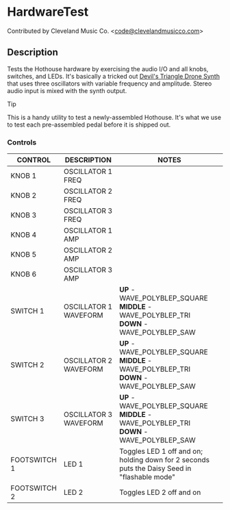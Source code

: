 # HardwareTest

Contributed by Cleveland Music Co. \<<code@clevelandmusicco.com>\>

## Description

Tests the Hothouse hardware by exercising the audio I/O and all knobs, switches, and LEDs. It's basically a tricked out [Devil's Triangle Drone Synth](https://paulinthelab.blogspot.com/2012/10/devils-triangle-drone-synth-stripboard.html) that uses three oscillators with variable frequency and amplitude. Stereo audio input is mixed with the synth output.

> [!TIP]
> This is a handy utility to test a newly-assembled Hothouse. It's what we use to test each pre-assembled pedal before it is shipped out.

### Controls

| CONTROL | DESCRIPTION | NOTES |
|-|-|-|
| KNOB 1 | OSCILLATOR 1 FREQ |  |
| KNOB 2 | OSCILLATOR 2 FREQ |  |
| KNOB 3 | OSCILLATOR 3 FREQ |  |
| KNOB 4 | OSCILLATOR 1 AMP |  |
| KNOB 5 | OSCILLATOR 2 AMP |  |
| KNOB 6 | OSCILLATOR 3 AMP |  |
| SWITCH 1 | OSCILLATOR 1 WAVEFORM | **UP** - WAVE_POLYBLEP_SQUARE<br/>**MIDDLE** - WAVE_POLYBLEP_TRI<br/>**DOWN** - WAVE_POLYBLEP_SAW |
| SWITCH 2 | OSCILLATOR 2 WAVEFORM | **UP** - WAVE_POLYBLEP_SQUARE<br/>**MIDDLE** - WAVE_POLYBLEP_TRI<br/>**DOWN** - WAVE_POLYBLEP_SAW |
| SWITCH 3 | OSCILLATOR 3 WAVEFORM | **UP** - WAVE_POLYBLEP_SQUARE<br/>**MIDDLE** - WAVE_POLYBLEP_TRI<br/>**DOWN** - WAVE_POLYBLEP_SAW |
| FOOTSWITCH 1 | LED 1 | Toggles LED 1 off and on; holding down for 2 seconds puts the Daisy Seed in "flashable mode" |
| FOOTSWITCH 2 | LED 2 | Toggles LED 2 off and on |
